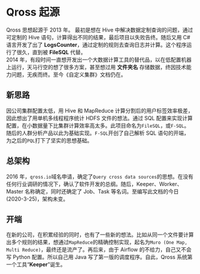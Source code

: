 
# Qross 起源

Qross 思想起源于 2013 年。
最初是想在 Hive 中解决数据定制查询的问题，通过可定制的 Hive 语句，计算得出不同的结果，最后项目以失败告终。随后又用 C# 语言开发了出了 **LogsCounter**，通过定制的规则去查询日志并计算。这个程序运行了很久，直到被 **FileSQL** 代替。  
2014 年，有段时间一直想开发出一个大数据计算工具的替代品，以在低配置机器上运行，天马行空的想了很多方案，甚至想过用 **文件夹名** 存储数据，终因技术能力问题，无疾而终。至今《自定义集群》文档仍在。

## 新思路

因公司集群配置太低，用 Hive 和 MapReduce 计算分割后的用户标签效率极差，因此想出了用单机多线程程序统计 HDFS 文件的想法。通过 SQL 配置来实现计算配置，在小数据量下比集群计算效率高太多。此项目命名为`FileSQL`，或`F-SQL`。随后的人群分析产品以此为基础实现。`F-SQL`开创了自己解析 SQL 语句的开端，为之后的`PQL`打下了坚实的思想基础。

## 总架构

2016 年，`qross.io`域名申请，确定了`Query cross data sources`的思想。在没有任何行业调研的情况下，确认了软件开发的总纲。随后，Keeper、Worker、Master 名称确定，同时还确定了 Job、Task 等名词。至编写此文档的今日 (2020-3-25)，架构未变。

## 开端

在新的公司，在积累经验的同时，也有了一些新的想法。比如从同一个文件要计算出多个规则的结果，想通过`MapReduce`的精确控制实现，起名为`Muro (One Map, Multi Reduce)`，最终还是流产了。再后来，由于 Airflow 的不给力，自己又不会写 Python 配置。所以自己用 Java 写了第一版的调度程序。自此，Qross 系统第一个工具“**Keeper**”诞生。
